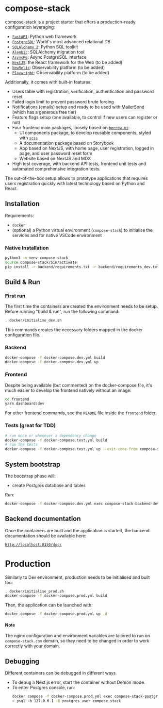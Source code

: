 # compose-stack

compose-stack is a project starter that offers a production-ready
configuration leveraging:

- [`FastAPI`](https://fastapi.tiangolo.com/): Python web framework
- [`PostgreSQL`](https://www.postgresql.org/): World's most advanced relational DB
- [`SQLAlchemy 2`](https://www.sqlalchemy.org/): Python SQL toolkit
- [`Alembic`](https://alembic.sqlalchemy.org/en/latest/): SQLAlchemy migration tool
- [`AsyncPG`](https://magicstack.github.io/asyncpg/current/): Async PostgreSQL interface
- [`NextJS`](https://nextjs.org/): the React framework for the Web (to be added)
- [`NewRelic`](https://newrelic.com/): Observability platform (to be added)
- [`Playwright`](https://playwright.dev/): Observability platform (to be added)

Additionally, it comes with built-in features:

- Users table with registration, verification, authentication and password reset
- Failed login limit to prevent password brute forcing
- Notifications (emails) setup and ready to be used with
  [MailerSend](https://www.mailersend.com/) (which has a generous free tier)
- Feature flags setup (one available, to control if new users can register or not)
- Four frontend main packages, loosely based on
  [`borrow-ui`](https://www.borrow-ui.dev):
  - UI components package, to develop reusable components, styled with
    [`scss`](https://sass-lang.com/)
  - A documentation package based on Storybook
  - App based on NextJS, with home page, user registration, logged in page, and user
    password reset form
  - Website based on NextJS and MDX
- High test coverage, with backend API tests, frontend unit tests and
  automated comprehensive integration tests.

The out-of-the-box setup allows to prototype applications that requires users
registration quickly with latest technology based on Python and React.

## Installation

Requirements:

- `docker`
- (optional) a Python virtual environment (`compose-stack`) to initialise
  the services and for native VSCode environment

### Native Installation

```sh
python3 -m venv compose-stack
source compose-stack/bin/activate
pip install -r backend/requirements.txt -r backend/requirements_dev.txt
```

## Build & Run

### First run

The first time the containers are created the environment
needs to be setup.
Before running "build & run", run the following command:

```sh
. docker/initialise_dev.sh
```

This commands creates the necessary folders mapped in the docker
configuration file.

### Backend

```sh
docker-compose -f docker-compose.dev.yml build
docker-compose -f docker-compose.dev.yml up
```

### Frontend

Despite being available (but commented) on the docker-compose file,
it's much easier to develop the frontend natively without an image:

```sh
cd frontend
yarn dashboard:dev
```

For other frontend commands, see the `README` file inside the
`frontend` folder.

### Tests (great for TDD)

```sh
# run once or whenever a dependency change
docker-compose -f docker-compose.test.yml build
# run the tests
docker-compose -f docker-compose.test.yml up --exit-code-from compose-stack-api-test
```

## System bootstrap

The bootstrap phase will:

- create Postgres database and tables

Run:

```sh
docker-compose -f docker-compose.dev.yml exec compose-stack-backend-dev alembic upgrade head
```

## Backend documentation

Once the containers are built and the application is started,
the backend documentation should be available here:

[`http://localhost:8150/docs`](http://localhost:8150/docs)

# Production

Similarly to Dev environment, production needs to be initialised and built too:

```sh
. docker/initialise_prod.sh
docker-compose -f docker-compose.prod.yml build
```

Then, the application can be launched with:

```sh
docker-compose -f docker-compose.prod.yml up -d
```

#### Note

The nginx configuration and environment variables are tailored to run on `compose-stack.com` domain,
so they need to be changed in order to work correctly with your domain.

## Debugging

Different containers can be debugged in different ways.

- To debug a Next.js error, start the container without Demon mode.
- To enter Postgres console, run:
  ```sh
  docker compose -f docker-compose.prod.yml exec compose-stack-postgres-prod bash
  > psql -h 127.0.0.1 -U postgres_user compose_stack
  ```

